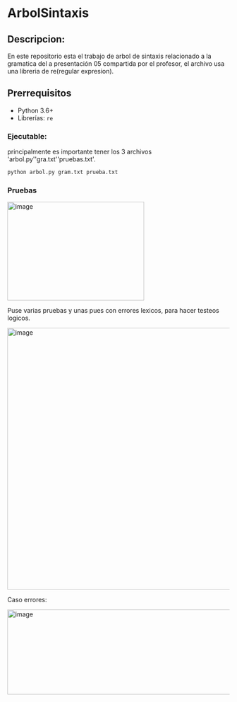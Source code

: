 # ArbolSintaxis
## Descripcion:
En este repositorio esta el trabajo de arbol de sintaxis relacionado a la gramatica del a presentación 05 compartida por el profesor, el archivo usa una libreria de re(regular expresion). 

## Prerrequisitos
- Python 3.6+
- Librerías: `re` 

### Ejecutable:
principalmente es importante tener los 3 archivos 'arbol.py''gra.txt''pruebas.txt'.
```bash
python arbol.py gram.txt prueba.txt
```

### Pruebas
<img width="310" height="223" alt="image" src="https://github.com/user-attachments/assets/36d46574-e11b-4cd6-9b99-e83ab091c3c9" />

Puse varias pruebas y unas pues con errores lexicos, para hacer testeos logicos. 

<img width="956" height="592" alt="image" src="https://github.com/user-attachments/assets/c39b377f-106c-45e6-96b7-bba8927f76b7" />

Caso errores:

<img width="653" height="192" alt="image" src="https://github.com/user-attachments/assets/2df631f5-e881-48d2-9f14-35cdd2964812" />
